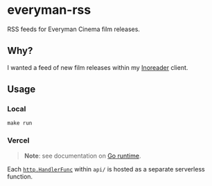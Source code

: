 # everyman-rss

RSS feeds for Everyman Cinema film releases.

## Why?

I wanted a feed of new film releases within my
[Inoreader](https://www.inoreader.com) client.

## Usage

### Local

```
make run
```

### Vercel

> **Note**: see documentation on
> [Go runtime](https://vercel.com/docs/runtimes#official-runtimes/go).

Each [`http.HandlerFunc`](https://pkg.go.dev/net/http#HandlerFunc) within `api/`
is hosted as a separate serverless function.
